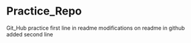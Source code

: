 # Practice_Repo
Git_Hub practice 
first line in readme
modifications on readme in github
added second line
